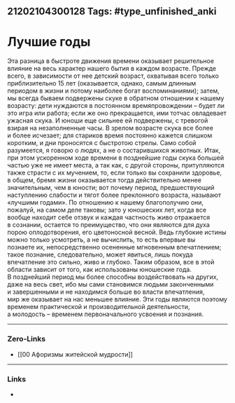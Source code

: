 21202104300128
Tags: #type_unfinished_anki
---
# Лучшие годы

Эта разница в быстроте движения времени оказывает решительное влияние на весь характер нашего бытия в каждом возрасте. Прежде всего, в зависимости от нее детский возраст, охватывая всего только приблизительно 15 лет (оказывается, однако, самым длинным периодом в жизни и потому наиболее богат воспоминаниями); затем, мы всегда бываем подвержены скуке в обратном отношении к нашему возрасту: дети нуждаются в постоянном времяпровождении – будет ли это игра или работа; если же оно прекращается, ими тотчас овладевает ужасная скука. И юноши еще сильнее ей подвержены, с тревогой взирая на незаполненные часы. В зрелом возрасте скука все более и более исчезает; для стариков время постоянно кажется слишком коротким, и дни проносятся с быстротою стрелы. Само собой разумеется, я говорю о людях, а не о состарившихся животных. Итак, при этом ускоренном ходе времени в позднейшие годы скука большей частью уже не имеет места, а так как, с другой стороны, притупляются также страсти с их мучением, то, если только вы сохранили здоровье, в общем, бремя жизни оказывается тогда действительно менее значительным, чем в юности; вот почему период, предшествующий наступлению слабости и тягот более преклонного возраста, называют «лучшими годами». По отношению к нашему благополучию они, пожалуй, на самом деле таковы; зато у юношеских лет, когда все вообще находит себе отзвук и каждая частность живо отражается в сознании, остается то преимущество, что они являются для духа порою оплодотворения, его цветоносной весной. Ведь глубокие истины можно только усмотреть, а не вычислить, то есть впервые вы познаете их, непосредственно осененные мгновенным впечатлением; такое познание, следовательно, может явиться, лишь покуда впечатление это сильно, живо и глубоко. Таким образом, все в этой области зависит от того, как использованы юношеские года. В позднейший период мы более способны воздействовать на других, даже на весь свет, ибо мы сами становимся людьми законченными и завершенными и не находимся больше во власти впечатления, мир же оказывает на нас меньшее влияние. Эти годы являются поэтому временем практической и производительной деятельности, а молодость – временем первоначального усвоения и познания.

---
### Zero-Links
- [[00 Афоризмы житейской мудрости]]
---
### Links
-